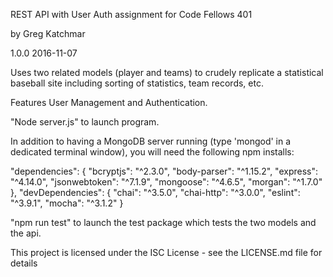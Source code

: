 REST API with User Auth assignment for Code Fellows 401

by Greg Katchmar

1.0.0  2016-11-07

Uses two related models (player and teams) to crudely replicate a statistical baseball site including sorting of statistics, team records, etc.

Features User Management and Authentication.

"Node server.js" to launch program.

In addition to having a MongoDB server running (type 'mongod' in a dedicated terminal window), you will need the following npm installs:

"dependencies": {
    "bcryptjs": "^2.3.0",
    "body-parser": "^1.15.2",
    "express": "^4.14.0",
    "jsonwebtoken": "^7.1.9",
    "mongoose": "^4.6.5",
    "morgan": "^1.7.0"
  },
  "devDependencies": {
    "chai": "^3.5.0",
    "chai-http": "^3.0.0",
    "eslint": "^3.9.1",
    "mocha": "^3.1.2"
  }

"npm run test" to launch the test package which tests the two models and the api.

This project is licensed under the ISC License - see the LICENSE.md file for details